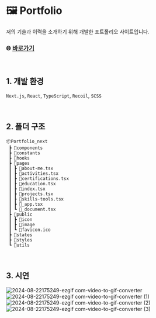 # 🖼️ Portfolio
저의 기술과 이력을 소개하기 위해 개발한 포트폴리오 사이트입니다. 

### 🌐 [바로가기](https://chohyejean.site/)

<br/> 

## 1. 개발 환경
`Next.js`, `React`, `TypeScript`, `Recoil`, `SCSS`

<br/> 

## 2. 폴더 구조
```
📦Portfolio_next
 ┣ 📂components
 ┣ 📂constants
 ┣ 📂hooks
 ┣ 📂pages
 ┃ ┣ 📜about-me.tsx
 ┃ ┣ 📜activities.tsx
 ┃ ┣ 📜certifications.tsx
 ┃ ┣ 📜education.tsx
 ┃ ┣ 📜index.tsx
 ┃ ┣ 📜projects.tsx
 ┃ ┣ 📜skills-tools.tsx
 ┃ ┣ 📜_app.tsx
 ┃ ┗ 📜_document.tsx
 ┣ 📂public
 ┃ ┣ 📂icon
 ┃ ┣ 📂image
 ┃ ┗ 📜favicon.ico
 ┣ 📂states
 ┣ 📂styles
 ┗ 📂utils
```

<br/> 

## 3. 시연
![2024-08-22175249-ezgif com-video-to-gif-converter](https://github.com/user-attachments/assets/e013b604-eae4-4b6f-96d9-b5a1aaed7d1d)
![2024-08-22175249-ezgif com-video-to-gif-converter (1)](https://github.com/user-attachments/assets/19f309b7-9b51-4bae-85ac-8e72567afeca)
![2024-08-22175249-ezgif com-video-to-gif-converter (2)](https://github.com/user-attachments/assets/a23f24ef-be12-4969-a71e-a10386a6e4fe)
![2024-08-22175249-ezgif com-video-to-gif-converter (3)](https://github.com/user-attachments/assets/60017043-7861-4a96-87a3-5754c5e4fa72)


